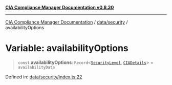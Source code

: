 [**CIA Compliance Manager Documentation v0.8.30**](../../../README.md)

***

[CIA Compliance Manager Documentation](../../../modules.md) / [data/security](../README.md) / availabilityOptions

# Variable: availabilityOptions

> `const` **availabilityOptions**: `Record`\<[`SecurityLevel`](../../../types/cia/type-aliases/SecurityLevel.md), [`CIADetails`](../../../types/interfaces/CIADetails.md)\> = `availabilityData`

Defined in: [data/security/index.ts:22](https://github.com/Hack23/cia-compliance-manager/blob/6afa716316469147e542039d136ec79ffdbd4ac9/src/data/security/index.ts#L22)
